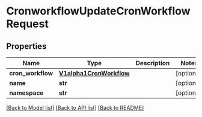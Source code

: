 # CronworkflowUpdateCronWorkflowRequest

## Properties
Name | Type | Description | Notes
------------ | ------------- | ------------- | -------------
**cron_workflow** | [**V1alpha1CronWorkflow**](V1alpha1CronWorkflow.md) |  | [optional] 
**name** | **str** |  | [optional] 
**namespace** | **str** |  | [optional] 

[[Back to Model list]](../README.md#documentation-for-models) [[Back to API list]](../README.md#documentation-for-api-endpoints) [[Back to README]](../README.md)


